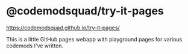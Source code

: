 # @codemodsquad/try-it-pages

https://codemodsquad.github.io/try-it-pages/

This is a little GitHub pages webapp with playground pages for various codemods I've written.
